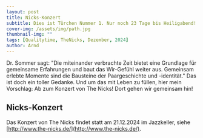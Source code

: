```yaml
---
layout: post
title: Nicks-Konzert
subtitle: Dies ist Türchen Nummer 1. Nur noch 23 Tage bis Heiligabend!
cover-img: /assets/img/path.jpg
thumbnail-img: ""
tags: [Qualitytime, TheNicks, Dezember, 2024]
author: Arnd
---
```


Dr. Sommer sagt: "Die miteinander verbrachte Zeit bietet eine Grundlage für gemeinsame Erfahrungen und baut das Wir-Gefühl weiter aus. Gemeinsam erlebte Momente sind die Bausteine der Paargeschichte und -identität." Das ist doch ein toller Gedanke. Und um das mit Leben zu füllen, hier mein Vorschlag: Ab zum Konzert von The Nicks! Dort gehen wir gemeinsam hin!

## Nicks-Konzert

Das Konzert von The Nicks findet statt am 21.12.2024 im Jazzkeller, siehe [http://www.the-nicks.de/](http://www.the-nicks.de/).
